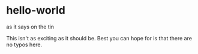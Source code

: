 # hello-world
as it says on the tin

This isn't as exciting as it should be.  Best you can hope for is that there are no typos here.
